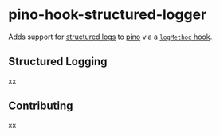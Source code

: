 # pino-hook-structured-logger

Adds support for [structured logs](#structured-logging) to [pino](https://github.com/pinojs/pino) via a [`logMethod` hook](https://getpino.io/#/docs/api?id=logmethod).

## Structured Logging

xx

## Contributing

xx
